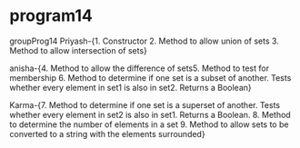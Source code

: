 # program14
groupProg14
Priyash-{1. Constructor 2. Method to allow union of sets 3. Method to allow intersection of sets}

anisha-{4. Method to allow the difference of sets5. Method to test for membership 6. Method to determine if one set is a subset of another. Tests whether every element in set1 is also in set2.  Returns a Boolean}

Karma-{7. Method to determine if one set is a superset of another.  Tests whether every element in set2 is also in set1. Returns a Boolean. 8. Method to determine the number of elements in a set 9. Method to allow sets to be converted to a string with the elements surrounded}
